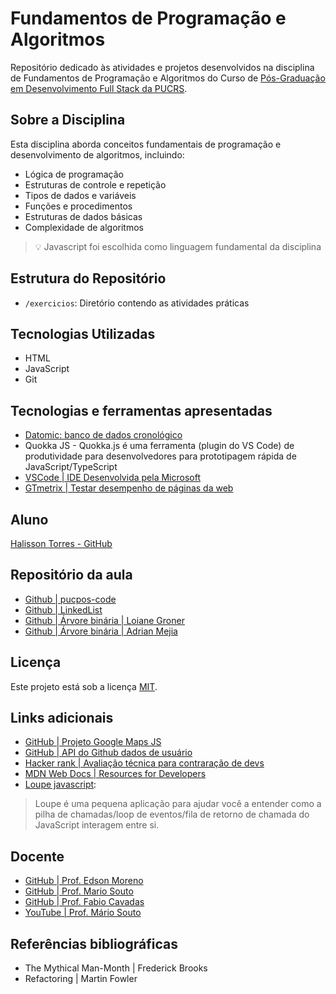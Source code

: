 # Fundamentos de Programação e Algoritmos

Repositório dedicado às atividades e projetos desenvolvidos na disciplina de Fundamentos de Programação e Algoritmos do Curso de [Pós-Graduação em Desenvolvimento Full Stack da PUCRS](https://online.pucrs.br/pos-graduacao/desenvolvimento-full-stack).

## Sobre a Disciplina

Esta disciplina aborda conceitos fundamentais de programação e desenvolvimento de algoritmos, incluindo:

- Lógica de programação
- Estruturas de controle e repetição
- Tipos de dados e variáveis
- Funções e procedimentos
- Estruturas de dados básicas
- Complexidade de algoritmos

> 💡 Javascript foi escolhida como linguagem fundamental da disciplina

## Estrutura do Repositório

- `/exercicios`: Diretório contendo as atividades práticas

## Tecnologias Utilizadas

- HTML
- JavaScript
- Git

## Tecnologias e ferramentas apresentadas

- [Datomic: banco de dados cronológico](https://www.datomic.com/) 
- Quokka JS - Quokka.js é uma ferramenta (plugin do VS Code) de produtividade para desenvolvedores para prototipagem rápida de JavaScript/TypeScript
- [VSCode | IDE Desenvolvida pela Microsoft](https://code.visualstudio.com/)
- [GTmetrix | Testar desempenho de páginas da web](https://gtmetrix.com/)

## Aluno

[Halisson Torres - GitHub](https://github.com/halissontorres)

## Repositório da aula

- [Github | pucpos-code](https://github.com/omariosouto/pucpos-code.git)
- [Github | LinkedList](https://github.com/loiane/javascript-datastructures-algorithms/blob/main/src/js/data-structures/linked-list.js)
- [Github | Árvore binária | Loiane Groner](https://github.com/loiane/javascript-datastructures-algorithms/blob/main/src/js/data-structures/binary-search-tree.js)
- [Github | Árvore binária | Adrian Mejia](https://github.com/amejiarosario/dsa.js-data-structures-algorithms-javascript/blob/master/src/data-structures/trees/binary-tree-node.js)


## Licença

Este projeto está sob a licença [MIT](../LICENSE).

## Links adicionais
- [GitHub | Projeto Google Maps JS](https://github.com/googlemaps/google-maps-services-js)
- [GitHub | API do Github dados de usuário](https://api.github.com/users/halissontorres)
- [Hacker rank | Avaliação técnica para contraração de devs](https://hackerrank.com)
- [MDN Web Docs | Resources for Developers](https://developer.mozilla.org/pt-BR/docs/Web/JavaScript)
- [Loupe javascript](http://latentflip.com/loupe):
> Loupe é uma pequena aplicação para ajudar você a entender como a pilha de chamadas/loop de eventos/fila de retorno de chamada do JavaScript interagem entre si.

## Docente
- [GitHub | Prof. Edson Moreno](https://github.com/empucrs)
- [GitHub | Prof. Mario Souto](https://github.com/omariosouto)
- [GitHub | Prof. Fabio Cavadas](https://github.com/omariosouto)
- [YouTube | Prof. Mário Souto](https://youtube.com/c/DevSoutinho) 


## Referências bibliográficas
- The Mythical Man-Month | Frederick Brooks
- Refactoring | Martin Fowler

